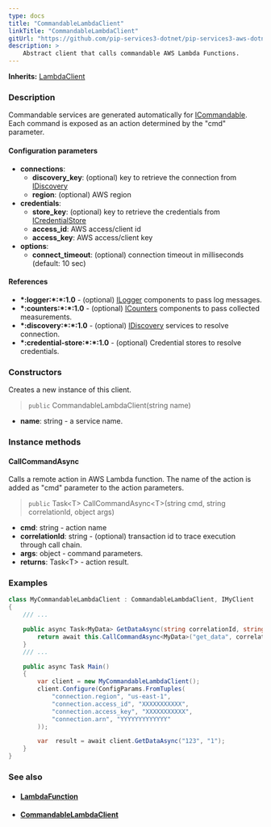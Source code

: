 ```yaml
---
type: docs
title: "CommandableLambdaClient"
linkTitle: "CommandableLambdaClient"
gitUrl: "https://github.com/pip-services3-dotnet/pip-services3-aws-dotnet"
description: >
    Abstract client that calls commandable AWS Lambda Functions.
---
```


**Inherits:** [LambdaClient](../lambda_client)

### Description

Commandable services are generated automatically for [ICommandable](../../../commons/commands/icommandable).
Each command is exposed as an action determined by the "cmd" parameter.


#### Configuration parameters

- **connections**:                   
    - **discovery_key**: (optional) key to retrieve the connection from [IDiscovery](../../../components/connect/idiscovery)
    - **region**: (optional) AWS region
- **credentials**:    
    - **store_key**: (optional) key to retrieve the credentials from [ICredentialStore](../../../components/auth/icredential_store)
    - **access_id**: AWS access/client id
    - **access_key**: AWS access/client key
- **options**:
    - **connect_timeout**: (optional) connection timeout in milliseconds (default: 10 sec)

#### References
- **\*:logger:\*:\*:1.0** - (optional) [ILogger](../../../components/log/ilogger) components to pass log messages.
- **\*:counters:\*:\*:1.0** - (optional) [ICounters](../../../components/count/icounters) components to pass collected measurements.
- **\*:discovery:\*:\*:1.0** - (optional) [IDiscovery](../../../components/connect/idiscovery) services to resolve connection.
- **\*:credential-store:\*:\*:1.0** - (optional) Credential stores to resolve credentials.

### Constructors
Creates a new instance of this client.

> `public` CommandableLambdaClient(string name)

- **name**: string - a service name.

### Instance methods

#### CallCommandAsync
Calls a remote action in AWS Lambda function.
The name of the action is added as "cmd" parameter
to the action parameters. 

> `public` Task\<T\> CallCommandAsync\<T\>(string cmd, string correlationId, object args)

- **cmd**: string - action name
- **correlationId**: string - (optional) transaction id to trace execution through call chain.
- **args**: object - command parameters.
- **returns**: Task\<T\> - action result.



### Examples

```cs
class MyCommandableLambdaClient : CommandableLambdaClient, IMyClient
{
    /// ...

    public async Task<MyData> GetDataAsync(string correlationId, string id) {
        return await this.CallCommandAsync<MyData>("get_data", correlationId, new { id=id });
    }
    /// ...

    public async Task Main()
    {
        var client = new MyCommandableLambdaClient();
        client.Configure(ConfigParams.FromTuples(
            "connection.region", "us-east-1",
            "connection.access_id", "XXXXXXXXXXX",
            "connection.access_key", "XXXXXXXXXXX",
            "connection.arn", "YYYYYYYYYYYYY"
        ));

        var  result = await client.GetDataAsync("123", "1");
    }
}
```

### See also
- #### [LambdaFunction](../../containers/lambda_function)
- #### [CommandableLambdaClient](../../clients/commandable_lambda_client)
